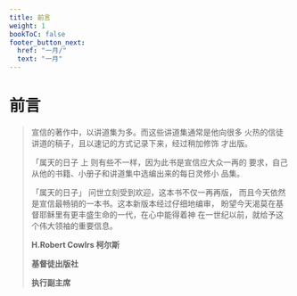 ```yaml
---
title: 前言
weight: 1
bookToC: false
footer_button_next:
  href: "一月/"
  text: "一月"
---
```


# 前言

> 宣信的著作中，以讲道集为多。而这些讲道集通常是他向很多
> 火热的信徒讲道的稿子，且以速记的方式记录下来，经过稍加修饰
> 才出版。
> 
> 「属天的日子 上 则有些不一样，因为此书是宣信应大众一再的
> 要求，自己从他的书籍、小册子和讲道集中选编出来的每日灵修小
> 品集。
> 
> 「属天的日子」 问世立刻受到欢迎，这本书不仅一再再版，
> 而且今天依然是宣信最畅销的一本书。这本新版本经过仔细地编审，
> 盼望今天渴莫在基督耶稣里有更丰盛生命的一代，在心中能得着神
> 在一世纪以前，就给予这个伟大领袖的重要信息。
> 
> **H.Robert Cowlrs 柯尔斯**
> 
> **基督徒出版社**
> 
> **执行副主席**